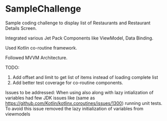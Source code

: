 # SampleChallenge

Sample coding challenge to display list of Restaurants and Restaurant Details Screen.

Integrated various Jet Pack Components like ViewModel, Data Binding.

Used Kotlin co-routine framework.

Followed MVVM Architecture.

TODO:
1) Add offset and limit to get list of items instead of loading complete list
2) Add better test coverage for co-routine components.


Issues to be addressed:
When using also along with lazy intialization of variables had few JDK issues like (same as https://github.com/Kotlin/kotlinx.coroutines/issues/1300) running unit tests. To avoid this issue removed the lazy initialization of variables from viewmodels
